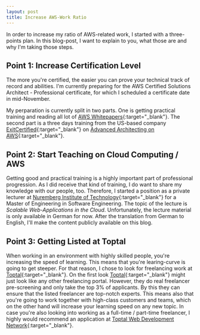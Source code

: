 ```yaml
---
layout: post
title: Increase AWS-Work Ratio
---
```


In order to increase my ratio of AWS-related work, I started with a three-points plan. In this blog-post, I want to explain to you, what those are and why I'm taking those steps.

## Point 1: Increase Certification Level

The more you're certified, the easier you can prove your technical track of record and abilities. I'm currently preparing for the AWS Certified Solutions Architect - Professional certificate, for which I scheduled a certificate date in mid-November.

My perparation is currently split in two parts. One is getting practical training and reading all lot of [AWS Whitepapers](https://aws.amazon.com/whitepapers){:target="_blank"}. The second part is a three days training from the US-based company [ExitCertified](https://www.exitcertified.com){:target="_blank"} on [Advanced Architecting on AWS](https://www.exitcertified.com/training/aws/architect/architecting-advanced-26174-detail.html){:target="_blank"}.

## Point 2: Start Teaching on Cloud Computing / AWS

Getting good and practical training is a highly important part of professional progression. As I did receive that kind of training, I do want to share my knowledge with our people, too. Therefore, I started a position as a private lecturer at [Nuremberg Institute of Technology](http://www.th-nuernberg.eu/){:target="_blank"} for a Master of Engineering in Software Engineering. The topic of the lecture is *Scalable Web-Applications in the Cloud*. Unfortunately, the lecture material is only available in German for now. After the translation from German to English, I'll make the content publicly available on this blog.

## Point 3: Getting Listed at Toptal

When working in an environment with highly skilled people, you're increasing the speed of learning. This means that you're learing-curve is going to get steeper. For that reason, I chose to look for freelancing work at [Toptal](https://www.toptal.com){:target="_blank"}. On the first look [Toptal](https://www.toptal.com){:target="_blank"} might just look like any other freelancing portal. However, they do real freelancer pre-screening and only take the top 3% of applicants. By this they can ensure that the listed freelancer are top-notch experts. This means also that you're going to work together with high-class customers and teams, which on the other hand will increase your learning speed on any new topic. In case you're also looking into working as a full-time / part-time freelancer, I highly would recommend an application at [Toptal Web Development Network](https://www.toptal.com/web){:target="_blank"}.